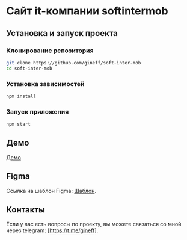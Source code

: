 # Сайт it-компании softintermob  

## Установка и запуск проекта

### Клонирование репозитория

```bash
git clone https://github.com/gineff/soft-inter-mob
cd soft-inter-mob
```

### Установка зависимостей

```bash
npm install
```

### Запуск приложения

```bash
npm start
```

## Демо
[Демо](https://soft-inter-mob.vercel.app/)

## Figma

Ссылка на шаблон Figma: [Шаблон](https://www.figma.com/design/6nEGtQv4hquHJLTU86FDyN/SoftInterMob?node-id=0-1&t=t72TqeXJ1jvHC0sy-0).

## Контакты

Если у вас есть вопросы по проекту, вы можете связаться со мной через telegram: [https://t.me/gineff].
